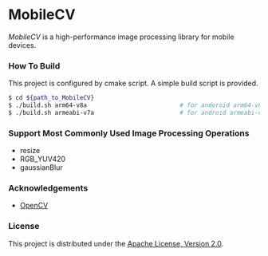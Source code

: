 # MobileCV
*MobileCV* is a high-performance image processing library for mobile devices.

### How To Build
This project is configured by cmake script. A simple build script is provided.
```sh
$ cd ${path_to_MobileCV}
$ ./build.sh arm64-v8a                          # for andoroid arm64-v8a
$ ./build.sh armeabi-v7a                        # for android armeabi-v7a
```

### Support Most Commonly Used Image Processing Operations
- resize
- RGB_YUV420
- gaussianBlur


### Acknowledgements
* [OpenCV](https://github.com/opencv/opencv)

### License
This project is distributed under the [Apache License, Version 2.0](LICENSE).
